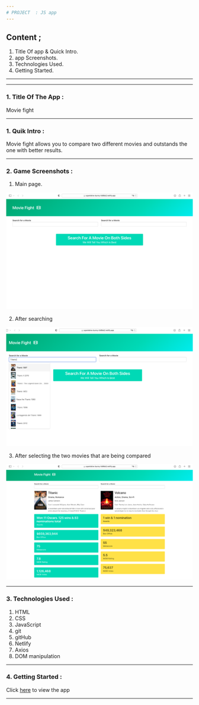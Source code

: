 ```yaml
---
# PROJECT  : JS app
---
```


## Content ;

1. Title Of app & Quick Intro.
2. app Screenshots.
3. Technologies Used.
4. Getting Started.

---

---

### 1. Title Of The App :

Movie fight

---

### 1. Quik Intro :

Movie fight allows you to compare two different movies and outstands
the one with better results.

---

### 2. Game Screenshots :

1. Main page.

![Main-page](readme/main.png)

2. After searching

![Main-page](readme/search.png)

3. After selecting the two movies that are being compared

![Main-page](readme/compare.png)

---

### 3. Technologies Used :

1. HTML
2. CSS
3. JavaScript
4. git
5. gitHub
6. Netlify
7. Axios
8. DOM manipulation

---

### 4. Getting Started :

Click [here](https://superlative-bunny-0d9bb2.netlify.app) to view the app

---
